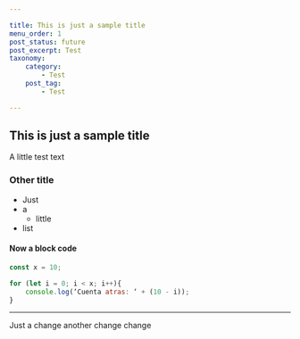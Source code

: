 ```yaml
---

title: This is just a sample title
menu_order: 1
post_status: future
post_excerpt: Test
taxonomy:
    category:
        - Test
    post_tag:
        - Test

---
```



## This is just a sample title
A little test text

### Other title
- Just
- a
	- little
- list

#### Now a block code
```js
const x = 10;

for (let i = 0; i < x; i++){
    console.log(‘Cuenta atras: ‘ + (10 - i));
}
```
---
Just a change
another change
change